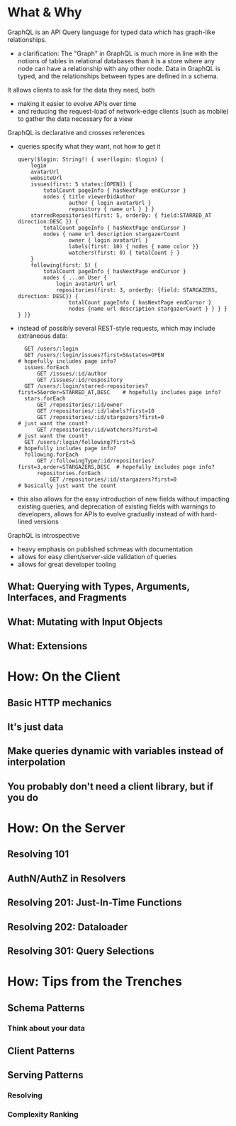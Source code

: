 # What & Why

GraphQL is an API Query language for typed data which has graph-like relationships.

- a clarification: The "Graph" in GraphQL is much more in line with the notions of tables in relational databases than it is a
  store where any node can have a relationship with any other node. Data in GraphQL is typed, and the relationships between types are
  defined in a schema.

It allows clients to ask for the data they need, both

-   making it easier to evolve APIs over time
-   and reducing the request-load of network-edge clients (such as mobile) to gather the data necessary for a view

GraphQL is declarative and crosses references
-   queries specify what they want, not how to get it

        query($login: String!) { user(login: $login) {
            login
          	avatarUrl
          	websiteUrl
            issues(first: 5 states:[OPEN]) {
                totalCount pageInfo { hasNextPage endCursor }
                nodes { title viewerDidAuthor
                        author { login avatarUrl }
                        repository { name url } } }
          	starredRepositories(first: 5, orderBy: { field:STARRED_AT direction:DESC }) {
              	totalCount pageInfo { hasNextPage endCursor }
            	nodes { name url description stargazerCount
                        owner { login avatarUrl }
                        labels(first: 10) { nodes { name color }}
                        watchers(first: 0) { totalCount } }
            }
          	following(first: 5) {
              	totalCount pageInfo { hasNextPage endCursor }
            	nodes { ...on User {
                    login avatarUrl url
                    repositories(first: 3, orderBy: {field: STARGAZERS, direction: DESC}) {
                        totalCount pageInfo { hasNextPage endCursor }
                        nodes {name url description stargazerCount } } } } } }}

- instead of possibly several REST-style requests, which may include extraneous data:

        GET /users/:login
        GET /users/:login/issues?first=5&states=OPEN                            # hopefully includes page info?
        issues.forEach
            GET /issues/:id/author
            GET /issues/:id/respository
        GET /users/:login/starred-repositories?first=5&order=STARRED_AT,DESC    # hopefully includes page info?
        stars.forEach
            GET /repositories/:id/owner
            GET /repositories/:id/labels?first=10
            GET /repositories/:id/stargazers?first=0                            # just want the count?
            GET /repositories/:id/watchers?first=0                              # just want the count?
        GET /users/:login/following?first=5                                     # hopefully includes page info?
        following.forEach
            GET /:followingType/:id/repositories?first=3,order=STARGAZERS,DESC  # hopefully includes page info?
            repositories.forEach
                GET /repositories/:id/stargazers?first=0                        # basically just want the count

- this also allows for the easy introduction of new fields without impacting existing queries, and deprecation of existing fields with warnings to developers, allows for APIs to evolve gradually instead of with hard-lined versions

GraphQL is introspective

- heavy emphasis on published schmeas with documentation
- allows for easy client/server-side validation of queries
- allows for great developer tooling

## What: Querying with Types, Arguments, Interfaces, and Fragments

## What: Mutating with Input Objects
## What: Extensions

# How: On the Client
## Basic HTTP mechanics
## It's just data
## Make queries dynamic with variables instead of interpolation
## You probably don't need a client library, but if you do

# How: On the Server
## Resolving 101
## AuthN/AuthZ in Resolvers
## Resolving 201: Just-In-Time Functions
## Resolving 202: Dataloader
## Resolving 301: Query Selections

# How: Tips from the Trenches
## Schema Patterns
### Think about your data
## Client Patterns
## Serving Patterns
### Resolving
### Complexity Ranking
